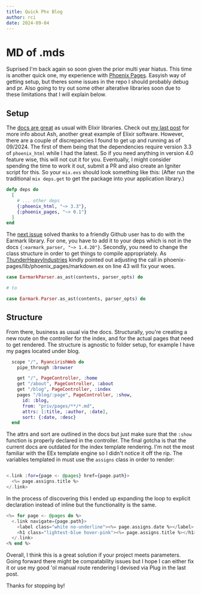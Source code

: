 ```yaml
---
title: Quick Phx Blog 
author: rci
date: 2024-09-04
---
```


# MD of .mds

Suprised I'm back again so soon given the prior multi year hiatus. This time is another quick one, my experience with [Phoenix Pages](https://github.com/jsonmaur/phoenix-pages). Easyish way of getting setup, but theres some issues in the repo I should probably debug and pr. Also going to try out some other alterative libraries soon due to these limitations that I will explain below.

## Setup

The [docs are great](https://hexdocs.pm/phoenix_pages/readme.html) as usual with Elixir libraries. Check out [my last post](https://ryanc.irish/blog/roll-your-own-ssg-ash-phoenix) for more info about Ash, another great example of Elixir software. However, there are a couple of discrepancies I found to get up and running as of 09/2024. The first of them being that the dependencies require version 3.3 of `phoenix_html` while I had the latest. So if you need anything in version 4.0 feature wise, this will not cut it for you. Eventually, I might consider spending the time to work it out, submit a PR and also create an Igniter script for this. So your `mix.exs` should look something like this: (After run the traditional `mix deps.get` to get the package into your application library.)

```elixir
defp deps do
  [
    # ... other deps
    {:phoenix_html, "~> 3.3"},
    {:phoenix_pages, "~> 0.1"}
  ]
end
```

The [next issue](https://github.com/jsonmaur/phoenix-pages/issues/16) solved thanks to a friendly Github user has to do with the Earmark library. For one, you have to add it to your deps which is not in the docs `{:earmark_parser, "~> 1.4.20"}`. Secondly, you need to change the class structure in order to get things to compile appropriately. As [ThunderHeavyIndustries](https://github.com/ThunderHeavyIndustries) kindly pointed out adjusting the call in phoenix-pages/lib/phoenix_pages/markdown.ex on line 43 will fix your woes.

```elixir
case EarmarkParser.as_ast(contents, parser_opts) do

# to

case Earmark.Parser.as_ast(contents, parser_opts) do
```


## Structure

From there, business as usual via the docs. Structurally, you're creating a new route on the controller for the index, and for the actual pages that need to get rendered. The structure is agnostic to folder setup, for example I have my pages located under blog.

```elixir
  scope "/", RyancirishWeb do
    pipe_through :browser

    get "/", PageController, :home
    get "/about", PageController, :about
    get "/blog", PageController, :index
    pages "/blog/:page", PageController, :show,
      id: :blog,
      from: "priv/pages/**/*.md",
      attrs: [:title, :author, :date],
      sort: {:date, :desc}
  end
``` 

The attrs and sort are outlined in the docs but just make sure that the `:show` function is properly declared in the controller. The final gotcha is that the current docs are outdated for the index template rendering. I'm not the most familiar with the EEx template engine so I didn't notice it off the rip. The variables templated in must use the `assigns` class in order to render:

```elixir

<.link :for={page <- @pages} href={page.path}>
  <%= page.assigns.title %>
</.link>

```

In the process of discovering this I ended up expanding the loop to explicit declaration instead of inline but the functionality is the same.

```elixir
<%= for page <- @pages do %>
  <.link navigate={page.path}>
    <label class="white no-underline"><%= page.assigns.date %></label>
    <h1 class="lightest-blue hover-pink"><%= page.assigns.title %></h1>
  </.link>
<% end %>
```

Overall, I think this is a great solution if your project meets parameters. Going forward there might be compatability issues but I hope I can either fix it or use my good 'ol manual route rendering I devised via Plug in the last post.

Thanks for stopping by!







